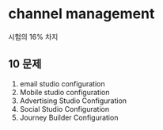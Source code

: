# channel management
시험의 16% 차지 

## 10 문제
1. email studio configuration
2. Mobile studio configuration
3. Advertising Studio Configuration
4. Social Studio Configuration
5. Journey Builder Configuration
